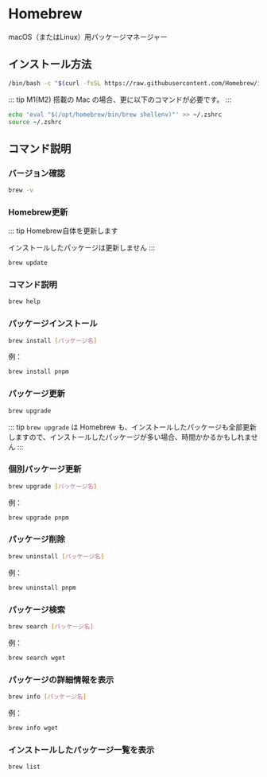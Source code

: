 ---
---
# Homebrew
macOS（またはLinux）用パッケージマネージャー

## インストール方法
```bash
/bin/bash -c "$(curl -fsSL https://raw.githubusercontent.com/Homebrew/install/HEAD/install.sh)"
```

::: tip
M1(M2) 搭載の Mac の場合、更に以下のコマンドが必要です。
:::

```bash
echo 'eval "$(/opt/homebrew/bin/brew shellenv)"' >> ~/.zshrc
source ~/.zshrc
```

## コマンド説明
### バージョン確認
```bash
brew -v
```

### Homebrew更新
::: tip
Homebrew自体を更新します

インストールしたパッケージは更新しません
:::
```bash
brew update
```

### コマンド説明
```bash
brew help
```

### パッケージインストール
```bash
brew install [パッケージ名]
```
例：

```bash
brew install pnpm
```

### パッケージ更新
```bash
brew upgrade
```
::: tip
`brew upgrade` は Homebrew も、インストールしたパッケージも全部更新しますので、インストールしたパッケージが多い場合、時間かかるかもしれません
:::

### 個別パッケージ更新
```bash
brew upgrade [パッケージ名]
```
例：

```bash
brew upgrade pnpm
```

### パッケージ削除
```bash
brew uninstall [パッケージ名]
```
例：

```bash
brew uninstall pnpm
```

### パッケージ検索
```bash
brew search [パッケージ名]
```
例：
```bash
brew search wget
```

### パッケージの詳細情報を表示
```bash
brew info [パッケージ名]
```
例：
```bash
brew info wget
```

### インストールしたパッケージ一覧を表示
```bash
brew list
```